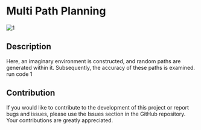 # Multi Path Planning
![1](https://github.com/abbasfadavi/Multi-Path-Planning/assets/89520501/f28e90c8-7861-457c-8618-f8b39e394d34)

## Description
Here, an imaginary environment is constructed, and random paths are generated within it. Subsequently, the accuracy of these paths is examined.
run code 1


## Contribution
If you would like to contribute to the development of this project or report bugs and issues, please use the Issues section in the GitHub repository. Your contributions are greatly appreciated.




